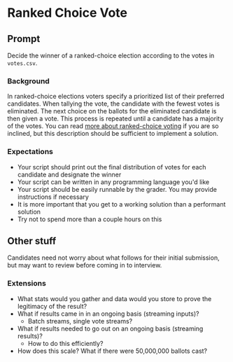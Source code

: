 # Ranked Choice Vote

## Prompt

Decide the winner of a ranked-choice election according to the votes in
`votes.csv`.

### Background

In ranked-choice elections voters specify a prioritized list of their preferred
candidates. When tallying the vote, the candidate with the fewest votes is
eliminated. The next choice on the ballots for the eliminated candidate is then
given a vote. This process is repeated until a candidate has a majority of the
votes. You can read [more about ranked-choice
voting](https://en.wikipedia.org/wiki/Instant-runoff_voting) if you are so
inclined, but this description should be sufficient to implement a solution.

### Expectations

- Your script should print out the final distribution of votes for each
  candidate and designate the winner
- Your script can be written in any programming language you'd like
- Your script should be easily runnable by the grader. You may provide
  instructions if necessary
- It is more important that you get to a working solution than a performant
  solution
- Try not to spend more than a couple hours on this

## Other stuff

Candidates need not worry about what follows for their initial submission, but
may want to review before coming in to interview.

### Extensions

- What stats would you gather and data would you store to prove the legitimacy
  of the result?
- What if results came in in an ongoing basis (streaming inputs)?
  - Batch streams, single vote streams?
- What if results needed to go out on an ongoing basis (streaming results)?
  - How to do this efficiently?
- How does this scale? What if there were 50,000,000 ballots cast?
